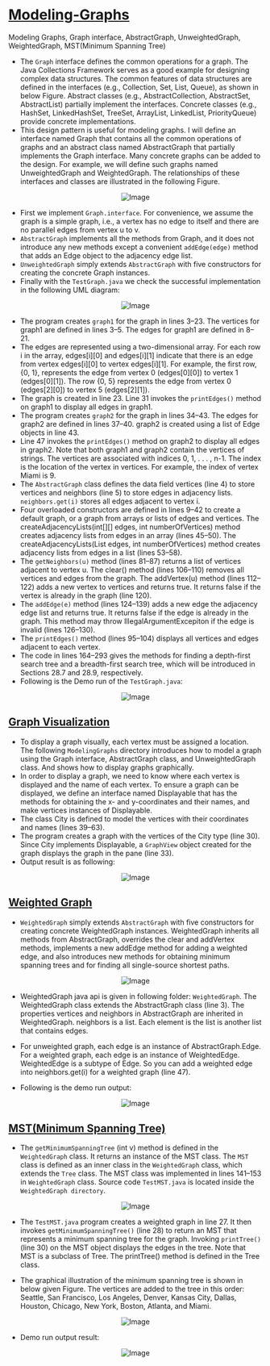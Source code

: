 # [Modeling-Graphs](https://en.wikipedia.org/wiki/Graphical_model)
Modeling Graphs, Graph interface, AbstractGraph, UnweightedGraph, WeightedGraph, MST(Minimum Spanning Tree)

- The `Graph` interface defines the common operations for a graph. The Java Collections Framework serves as a good example for designing complex data structures. The common features of data structures are defined in the interfaces (e.g., Collection, Set, List, Queue), as shown in below Figure. Abstract classes (e.g., AbstractCollection, AbstractSet, AbstractList) partially implement the interfaces. Concrete classes (e.g., HashSet, LinkedHashSet, TreeSet, ArrayList, LinkedList, PriorityQueue) provide concrete implementations.
-  This design pattern is useful for modeling graphs. I will define an interface named Graph that contains all the common operations of graphs and an abstract class named AbstractGraph that partially implements the Graph interface. Many concrete graphs can be added to the design. For example, we will define such graphs named UnweightedGraph and WeightedGraph. The relationships of these interfaces and classes are illustrated in the following Figure.

<p align="center">
  <img src="https://user-images.githubusercontent.com/24220136/232947173-3b98f5c0-9eca-4252-901f-6e18c25d76fd.png" alt="Image">
</p>

- First we implement `Graph.interface`. For convenience, we assume the graph is a simple graph, i.e., a vertex has no edge to itself and there are no parallel edges from vertex u to v.
- `AbstractGraph` implements all the methods from Graph, and it does not introduce any new methods except a convenient `addEdge(edge)` method that adds an Edge object to the adjacency edge list.
- `UnweightedGraph` simply extends `AbstractGraph` with five constructors for creating the concrete Graph instances.
- Finally with the `TestGraph.java` we check the successful implementation in the following UML diagram:

<p align="center">
  <img src="https://user-images.githubusercontent.com/24220136/232947459-1bd44e39-d65f-41ab-b5a3-11fa3baa53d1.png" alt="Image">
</p>

- The program creates `graph1` for the graph in lines 3–23. The vertices for graph1 are defined in lines 3–5. The edges for graph1 are defined in 8–21.
- The edges are represented using a two-dimensional array. For each row i in the array, edges[i][0] and edges[i][1] indicate that there is an edge from vertex edges[i][0] to vertex edges[i][1]. For example, the first row, {0, 1}, represents the edge from vertex 0 (edges[0][0]) to vertex 1 (edges[0][1]). The row {0, 5} represents the edge from vertex 0 (edges[2][0]) to vertex 5 (edges[2][1]).
- The graph is created in line 23. Line 31 invokes the `printEdges()` method on graph1 to display all edges in graph1.
- The program creates `graph2` for the graph in lines 34–43. The edges for graph2 are defined in lines 37–40. graph2 is created using a list of Edge objects in line 43.
- Line 47 invokes the `printEdges()` method on graph2 to display all edges in graph2. Note that both graph1 and graph2 contain the vertices of strings. The vertices are associated with indices 0, 1, . . . , n-1. The index is the location of the vertex in vertices. For example, the index of vertex Miami is 9.
- The `AbstractGraph` class defines the data field vertices (line 4) to store vertices and neighbors (line 5) to store edges in adjacency lists. `neighbors.get(i)` stores all edges adjacent to vertex i.
- Four overloaded constructors are defined in lines 9–42 to create a default graph, or a graph from arrays or lists of edges and vertices. The createAdjacencyLists(int[][] edges, int numberOfVertices) method creates adjacency lists from edges in an array (lines 45–50). The createAdjacencyLists(List<Edge> edges, int numberOfVertices)
method creates adjacency lists from edges in a list (lines 53–58).
- The `getNeighbors(u)` method (lines 81–87) returns a list of vertices adjacent to vertex u. The clear() method (lines 106–110) removes all vertices and edges from the graph. The addVertex(u) method (lines 112–122) adds a new vertex to vertices and returns true. It returns false if the vertex is already in the graph (line 120).
- The `addEdge(e)` method (lines 124–139) adds a new edge the adjacency edge list and returns true. It returns false if the edge is already in the graph. This method may throw IllegalArgumentExcepiton if the edge is invalid (lines 126–130).
- The `printEdges()` method (lines 95–104) displays all vertices and edges adjacent to each vertex.
- The code in lines 164–293 gives the methods for finding a depth-first search tree and a breadth-first search tree, which will be introduced in Sections 28.7 and 28.9, respectively. 
- Following is the Demo run of the `TestGraph.java`:

<p align="center">
  <img src="https://user-images.githubusercontent.com/24220136/232948145-62b42f14-44c7-45c8-88ee-23cfcc67e18f.png" alt="Image">
</p>
  
## [Graph Visualization](https://en.wikipedia.org/wiki/Graph_drawing)

- To display a graph visually, each vertex must be assigned a location. The following `ModelingGraphs` directory introduces how to model a graph using the Graph interface, AbstractGraph class, and UnweightedGraph class. And shows how to display graphs graphically.
- In order to display a graph, we need to know where each vertex is displayed and the name of each vertex. To ensure a graph can be displayed, we define an interface named Displayable that has the methods for obtaining the x- and y-coordinates and
their names, and make vertices instances of Displayable.
- The class City is defined to model the vertices with their coordinates and names (lines 39–63).
- The program creates a graph with the vertices of the City type (line 30). Since City implements Displayable, a `GraphView` object created for the graph displays the graph in the pane (line 33).
- Output result is as following:

<p align="center">
  <img src="https://user-images.githubusercontent.com/24220136/232974787-69e94426-51c5-4e6d-a78e-60a9c0283474.png" alt="Image">
</p>
  
## [Weighted Graph](https://www.wikidata.org/wiki/Q1723971)

- `WeightedGraph` simply extends `AbstractGraph` with five constructors for creating concrete WeightedGraph instances. WeightedGraph inherits all methods from AbstractGraph, overrides the clear and addVertex methods, implements a new addEdge method for adding a weighted edge, and also introduces new methods for obtaining minimum spanning trees and for finding all single-source shortest paths.

<p align="center">
  <img src="https://user-images.githubusercontent.com/24220136/233539981-eeda8a6f-f8a7-4eb1-8c3f-be7e78169d88.png" alt="Image">
</p>

- WeightedGraph java api is given in following folder: `WeightedGraph`. The WeightedGraph class extends the AbstractGraph class (line 3). The properties vertices and neighbors in AbstractGraph are inherited in WeightedGraph. neighbors is a list. Each element is the list is another list that contains edges.
- For unweighted graph, each edge is an instance of AbstractGraph.Edge. For a weighted graph, each edge is an instance of WeightedEdge. WeightedEdge is a subtype of Edge. So you can add a weighted edge into neighbors.get(i) for a weighted graph (line 47).

- Following is the demo run output:

<p align="center">
  <img src="https://user-images.githubusercontent.com/24220136/233540195-f836f8d6-3105-4bbc-bf50-694e62c3851f.png" alt="Image">
</p>

## [MST(Minimum Spanning Tree)](https://en.wikipedia.org/wiki/Minimum_spanning_tree)
  
- The `getMinimumSpanningTree` (int v) method is defined in the `WeightedGraph` class. It returns an instance of the MST class. The `MST` class is defined as an inner class in the `WeightedGraph` class, which extends the `Tree` class. The MST class was implemented in lines 141–153 in `WeightedGraph` class. Source code `TestMST.java` is located inside the `WeightedGraph directory`.

<p align="center">
  <img src="https://user-images.githubusercontent.com/24220136/233544533-39ea209a-e41f-4016-b84d-ba4bc3de869a.png" alt="Image">
</p>

- The `TestMST.java` program creates a weighted graph in line 27. It then invokes `getMinimumSpanningTree()` (line 28) to return an MST that represents a minimum spanning tree for the graph. Invoking `printTree()` (line 30) on the MST object displays the edges in the tree. Note that MST is a subclass of Tree. The printTree() method is defined in the Tree class.

- The graphical illustration of the minimum spanning tree is shown in below given Figure. The vertices are added to the tree in this order: Seattle, San Francisco, Los Angeles, Denver, Kansas City, Dallas, Houston, Chicago, New York, Boston, Atlanta, and Miami.

 <p align="center">
  <img src="https://user-images.githubusercontent.com/24220136/233544795-1bb76df2-cf54-4989-905f-9de0f05b5d19.png" alt="Image">
</p> 
  
- Demo run output result:
  
 <p align="center">
  <img src="https://user-images.githubusercontent.com/24220136/233544843-da6d7df6-c0e8-4acd-8ea1-0d62b55f0754.png" alt="Image">
</p>
